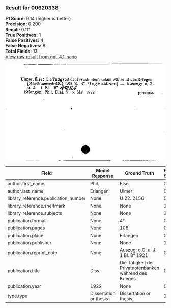 ### Result for 00620338
**F1 Score:** 0.14 (higher is better)<br>**Precision:** 0.200<br>**Recall:** 0.111<br>**True Positives:** 1<br>**False Positives:** 4<br>**False Negatives:** 8<br>**Total Fields:** 13<br>[View raw result from gpt-4.1-nano](https://github.com/RISE-UNIBAS/humanities_data_benchmark/blob/main/results/2025-09-02/T0162/request_T0162_00620338.json)

<img src="https://github.com/RISE-UNIBAS/humanities_data_benchmark/blob/main/benchmarks/zettelkatalog/images/00620338.jpg?raw=true" alt="00620338" width="600px">

| Field | Model Response | Ground Truth | Fuzzy Score | Match |
|-------|----------------|--------------|-------------|-------|
| author.first_name | Phil. | Else | 0.222 | ❌ |
| author.last_name | Erlangen | Ulmer | 0.308 | ❌ |
| library_reference.publication_number | None | U 22. 2156 | 0.000 | ❌ |
| library_reference.shelfmark | None | None | 1.000 | ✅ |
| library_reference.subjects | None | None | 1.000 | ✅ |
| publication.format | None | 4° | 0.000 | ❌ |
| publication.pages | None | 108 | 0.000 | ❌ |
| publication.place | None | Erlangen | 0.000 | ❌ |
| publication.publisher | None | None | 1.000 | ✅ |
| publication.reprint_note | None | Auszug: o.O. u. J. 1 Bl. 8° 1921 | 0.000 | ❌ |
| publication.title | Diss. | Die Tätigkeit der Privatnotenbanken während des Krieges | 0.133 | ❌ |
| publication.year | 1922 | None | 0.000 | ❌ |
| type.type | Dissertation or thesis | Dissertation or thesis | 1.000 | ✅ |
